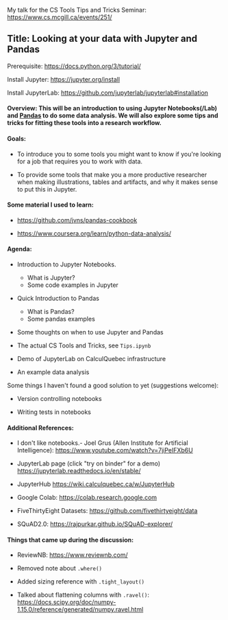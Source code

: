 My talk for the CS Tools Tips and Tricks Seminar: https://www.cs.mcgill.ca/events/251/


## Title: Looking at your data with Jupyter and Pandas

  
Prerequisite: https://docs.python.org/3/tutorial/

Install Jupyter: https://jupyter.org/install

Install JupyterLab: https://github.com/jupyterlab/jupyterlab#installation

  
#### Overview: This will be an introduction to using Jupyter Notebooks(/Lab) and [Pandas](https://pandas.pydata.org/pandas-docs/stable/) to do some data analysis. We will also explore some tips and tricks for fitting these tools into a research workflow.


#### Goals:

- To introduce you to some tools you might want to know if you're looking for a job that requires you to work with data.

- To provide some tools that make you a more productive researcher when making illustrations, tables and artifacts, and why it makes sense to put this in Jupyter.
  

#### Some material I used to learn:

- https://github.com/jvns/pandas-cookbook

- https://www.coursera.org/learn/python-data-analysis/


#### Agenda:

- Introduction to Jupyter Notebooks.
	- What is Jupyter?
	- Some code examples in Jupyter
	
- Quick Introduction to Pandas
	- What is Pandas?
	- Some pandas examples
	
- Some thoughts on when to use Jupyter and Pandas

- The actual CS Tools and Tricks, see `Tips.ipynb`

- Demo of JupyterLab on CalculQuebec infrastructure

- An example data analysis


Some things I haven't found a good solution to yet (suggestions welcome):

- Version controlling notebooks

- Writing tests in notebooks


#### Additional References:

- I don't like notebooks.- Joel Grus (Allen Institute for Artificial Intelligence): https://www.youtube.com/watch?v=7jiPeIFXb6U

- JupyterLab page (click "try on binder" for a demo) https://jupyterlab.readthedocs.io/en/stable/

- JupyterHub https://wiki.calculquebec.ca/w/JupyterHub

- Google Colab: https://colab.research.google.com 

- FiveThirtyEight Datasets: https://github.com/fivethirtyeight/data

- SQuAD2.0: https://rajpurkar.github.io/SQuAD-explorer/ 


#### Things that came up during the discussion:

- ReviewNB: https://www.reviewnb.com/ 

- Removed note about `.where()`

- Added sizing reference with `.tight_layout()`

- Talked about flattening columns with `.ravel()`: https://docs.scipy.org/doc/numpy-1.15.0/reference/generated/numpy.ravel.html